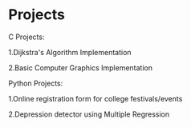 # Projects


C Projects:


1.Dijkstra's Algorithm Implementation


2.Basic Computer Graphics Implementation


Python Projects:


1.Online registration form for college festivals/events


2.Depression detector using Multiple Regression
